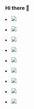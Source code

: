 ### Hi there 👋
   <p><li><img src="https://img.shields.io/badge/Python-3776AB?style=for-the-badge&logo=Python&logoColor=white"></li></p>          
          <p><li><img src="https://img.shields.io/badge/Django-092E20?style=for-the-badge&logo=Django&logoColor=white"></li></p>
          <p><li><img src="https://img.shields.io/badge/Django RestFramework-092E20?style=for-the-badge&logo=Django&logoColor=white"></li></p>
          <p><li><img src="https://img.shields.io/badge/JavaScript-F7DF1E?style=for-the-badge&logo=JavaScript&logoColor=white"></li></p>
          <p><li><img src="https://img.shields.io/badge/Amazon AWS-FF9900?style=for-the-badge&logo=Amazon AWS&logoColor=white"></li></p>
          <p><li><img src="https://img.shields.io/badge/Amazon EC2-FF9900?style=for-the-badge&logo=Amazon EC2&logoColor=white"></li></p>
          <p><li><img src="https://img.shields.io/badge/HTML5-E34F26?style=for-the-badge&logo=HTML5&logoColor=white"></li></p>
          <p><li><img src="https://img.shields.io/badge/CSS3-1572B6?style=for-the-badge&logo=CSS3&logoColor=white"></li></p>
          <p><li><img src="https://img.shields.io/badge/Docker-2496ED?style=for-the-badge&logo=Docker&logoColor=white"></li></p>


<!--
**SungChangNam/SungChangNam** is a ✨ _special_ ✨ repository because its `README.md` (this file) appears on your GitHub profile.

Here are some ideas to get you started:


- 🔭 I’m currently working on ...
- 🌱 I’m currently learning ...
- 👯 I’m looking to collaborate on ...
- 🤔 I’m looking for help with ...
- 💬 Ask me about ...
- 📫 How to reach me: ...
- 😄 Pronouns: ...
- ⚡ Fun fact: ...
-->
